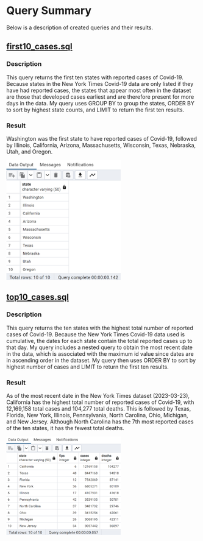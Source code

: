 # Query Summary
Below is a description of created queries and their results.

## [first10_cases.sql](https://github.com/jhays012/Data_Projects/blob/main/SQL/Covid-19/Queries/first10_cases.sql)
### Description
This query returns the first ten states with reported cases of Covid-19. Because states in the New York Times Covid-19 data are only listed if they have had reported cases, the states that appear most often in the dataset are those that developed cases earliest and are therefore present for more days in the data. My query uses GROUP BY to group the states, ORDER BY to sort by highest state counts, and LIMIT to return the first ten results.

### Result
Washington was the first state to have reported cases of Covid-19, followed by Illinois, California, Arizona, Massachusetts, Wisconsin, Texas, Nebraska, Utah, and Oregon.

<img src="Results/first10_cases.png" alt="Result of executing first10_cases query." width="300"/>

## [top10_cases.sql](https://github.com/jhays012/Data_Projects/blob/main/SQL/Covid-19/Queries/top10_cases.sql)
### Description
This query returns the ten states with the highest total number of reported cases of Covid-19. Because the New York Times Covid-19 data used is cumulative, the dates for each state contain the total reported cases up to that day. My query includes a nested query to obtain the most recent date in the data, which is associated with the maximum id value since dates are in ascending order in the dataset. My query then uses ORDER BY to sort by highest number of cases and LIMIT to return the first ten results.

### Result
As of the most recent date in the New York Times dataset (2023-03-23), California has the highest total number of reported cases of Covid-19, with 12,169,158 total cases and 104,277 total deaths. This is followed by Texas, Florida, New York, Illinois, Pennsylvania, North Carolina, Ohio, Michigan, and New Jersey. Although North Carolina has the 7th most reported cases of the ten states, it has the fewest total deaths.

<img src="Results/top10_cases.png" alt="Result of executing top10_cases query." width="300"/>
